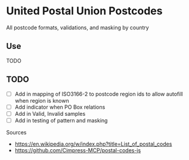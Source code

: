 # United Postal Union Postcodes
All postcode formats, validations, and masking by country

## Use
TODO

## TODO
- [ ] Add in mapping of ISO3166-2 to postcode region ids to allow autofill when region is known
- [ ] Add indicator when PO Box relations
- [ ] Add in Valid, Invalid samples
- [ ] Add in testing of pattern and masking

Sources
- https://en.wikipedia.org/w/index.php?title=List_of_postal_codes
- https://github.com/Cimpress-MCP/postal-codes-js
